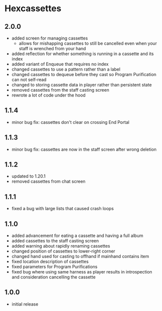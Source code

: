 # Hexcassettes

## 2.0.0
- added screen for managing cassettes
  - allows for mishapping cassettes to still be cancelled even when your staff is wrenched from your hand
- added reflection for whether something is running in a cassette and its index
- added variant of Enqueue that requires no index
- changed cassettes to use a pattern rather than a label
- changed cassettes to dequeue before they cast so Program Purification can not self-read
- changed to storing cassette data in player rather than persistent state
- removed cassettes from the staff casting screen
- rewrote a lot of code under the hood

## 1.1.4
- minor bug fix: cassettes don't clear on crossing End Portal

## 1.1.3
- minor bug fix: cassettes are now in the staff screen after wrong deletion

## 1.1.2
- updated to 1.20.1
- removed cassettes from chat screen

## 1.1.1
- fixed a bug with large lists that caused crash loops

## 1.1.0
- added advancement for eating a cassette and having a full album
- added cassettes to the staff casting screen
- added warning about rapidly renaming cassettes
- changed position of cassettes to lower-right corner
- changed hand used for casting to offhand if mainhand contains item
- fixed location description of cassettes
- fixed parameters for Program Purifications
- fixed bug where using same harness as player results in introspection and consideration cancelling the cassette

## 1.0.0
- initial release
